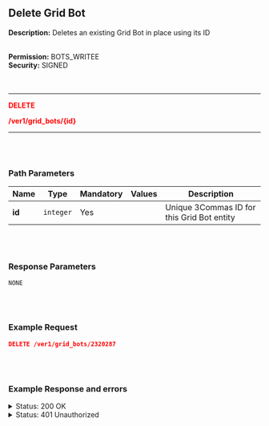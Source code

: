 ## Delete Grid Bot<br>

**Description:** Deletes an existing Grid Bot in place using its ID<br>
<br>

**Permission:** BOTS_WRITEE<br>
**Security:** SIGNED<br>
<br>
<br>

-------- 

<mark style="color:red;background-color:white"> **DELETE**

<mark style="color:red;background-color:white"> **/ver1/grid_bots/{id}**

-------- 

<br>
<br>

### Path Parameters<br>

| Name | Type |	Mandatory |	Values	| Description|
|------|------|-----------|-----------------|------------|
|**id**  | `integer` | Yes |	| Unique 3Commas ID for this Grid Bot entity |

<br>
<br>

### Response Parameters<br>

```
NONE
```
<br>
<br>

### Example Request<br>

```json
DELETE /ver1/grid_bots/2320287
```
<br>
<br>

### Example Response and errors<br>

<details>
<summary>Status: 200 OK</summary><br>
```
NONE
```
</details>

<details>
<summary>Status: 401 Unauthorized</summary><br>

```json
{
    "error": "signature_invalid",
    "error_description": "Provided signature is invalid"
}
```
</details>